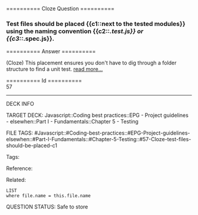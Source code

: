 ========== Cloze Question ==========

###  Test files should be placed {{c1::next to the tested modules}} using the naming convention {{c2::*.test.js}} or {{c3::*.spec.js}}.  

========== Answer ==========  

(Cloze) This placement ensures you don't have to dig through a folder structure to find a unit test. [read more...](https://hackernoon.com/structure-your-javascript-code-for-testability-9bc93d9c72dc)

========== Id ==========  
57

---

DECK INFO

TARGET DECK: Javascript::Coding best practices::EPG - Project guidelines - elsewhen::Part I - Fundamentals::Chapter 5 - Testing

FILE TAGS: #Javascript::#Coding-best-practices::#EPG-Project-guidelines-elsewhen::#Part-I-Fundamentals::#Chapter-5-Testing::#57-Cloze-test-files-should-be-placed-c1

Tags:

Reference:

Related:

```dataview
LIST
where file.name = this.file.name
````
QUESTION STATUS: Safe to store
